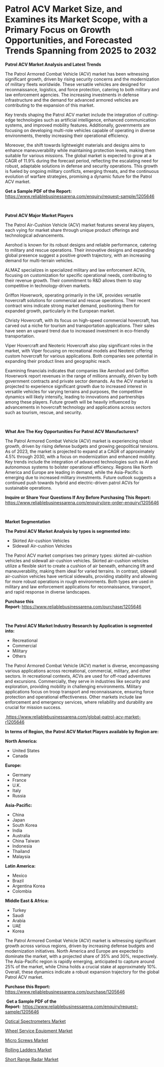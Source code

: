 <p><h1>Patrol ACV Market Size, and Examines its Market Scope, with a Primary Focus on Growth Opportunities, and Forecasted Trends Spanning from 2025 to 2032</h1></p><p><strong>Patrol ACV Market Analysis and Latest Trends</strong></p>
<p><p>The Patrol Armored Combat Vehicle (ACV) market has been witnessing significant growth, driven by rising security concerns and the modernization of military fleets worldwide. These versatile vehicles are designed for reconnaissance, logistics, and force protection, catering to both military and law enforcement agencies. The increasing investments in defense infrastructure and the demand for advanced armored vehicles are contributing to the expansion of this market.</p><p>Key trends shaping the Patrol ACV market include the integration of cutting-edge technologies such as artificial intelligence, enhanced communication systems, and improved mobility features. Additionally, governments are focusing on developing multi-role vehicles capable of operating in diverse environments, thereby increasing their operational efficiency. </p><p>Moreover, the shift towards lightweight materials and designs aims to enhance maneuverability while maintaining protection levels, making them suitable for various missions. The global market is expected to grow at a CAGR of 11.9% during the forecast period, reflecting the escalating need for robust, adaptable solutions in defense and security operations. This growth is fueled by ongoing military conflicts, emerging threats, and the continuous evolution of warfare strategies, promising a dynamic future for the Patrol ACV market.</p></p>
<p><strong>Get a Sample PDF of the Report:&nbsp;</strong> <a href="https://www.reliablebusinessarena.com/enquiry/request-sample/1205646?utm_campaign=3346&utm_medium=2&utm_source=Github&utm_content=ia&utm_term=26032025&utm_id=patrol-acv">https://www.reliablebusinessarena.com/enquiry/request-sample/1205646</a></p>
<p>&nbsp;</p>
<p><strong>Patrol ACV Major Market Players</strong></p>
<p><p>The Patrol Air-Cushion Vehicle (ACV) market features several key players, each vying for market share through unique product offerings and technological advancements.</p><p>Aerohod is known for its robust designs and reliable performance, catering to military and rescue operations. Their innovative designs and expanding global presence suggest a positive growth trajectory, with an increasing demand for multi-terrain vehicles.</p><p>ALMAZ specializes in specialized military and law enforcement ACVs, focusing on customization for specific operational needs, contributing to their revenue growth. Their commitment to R&D allows them to stay competitive in technology-driven markets.</p><p>Griffon Hoverwork, operating primarily in the UK, provides versatile hovercraft solutions for commercial and rescue operations. Their recent contract wins indicate strong market demand, positioning them for expanded growth, particularly in the European market.</p><p>Christy Hovercraft, with its focus on high-speed commercial hovercraft, has carved out a niche for tourism and transportation applications. Their sales have seen an upward trend due to increased investment in eco-friendly transportation.</p><p>Viper Hovercraft and Neoteric Hovercraft also play significant roles in the market, with Viper focusing on recreational models and Neoteric offering custom hovercraft for various applications. Both companies see potential in expanding their product lines and geographic reach.</p><p>Examining financials indicates that companies like Aerohod and Griffon Hoverwork report revenues in the range of millions annually, driven by both government contracts and private sector demands. As the ACV market is projected to experience significant growth due to increased interest in versatile vehicles for varying terrains and purposes, the competitive dynamics will likely intensify, leading to innovations and partnerships among these players. Future growth will be heavily influenced by advancements in hovercraft technology and applications across sectors such as tourism, rescue, and security.</p></p>
<p>&nbsp;</p>
<p><strong>What Are The Key Opportunities For Patrol ACV Manufacturers?</strong></p>
<p><p>The Patrol Armored Combat Vehicle (ACV) market is experiencing robust growth, driven by rising defense budgets and growing geopolitical tensions. As of 2023, the market is projected to expand at a CAGR of approximately 4.5% through 2030, with a focus on modernization and enhanced mobility. Key trends include the integration of advanced technologies such as AI and autonomous systems to bolster operational efficiency. Regions like North America and Europe are leading in demand, while the Asia-Pacific is emerging due to increased military investments. Future outlook suggests a continued push towards hybrid and electric-driven patrol ACVs for sustainable operations.</p></p>
<p><strong>Inquire or Share Your Questions If Any Before Purchasing This Report:</strong> <a href="https://www.reliablebusinessarena.com/enquiry/pre-order-enquiry/1205646?utm_campaign=3346&utm_medium=2&utm_source=Github&utm_content=ia&utm_term=26032025&utm_id=patrol-acv">https://www.reliablebusinessarena.com/enquiry/pre-order-enquiry/1205646</a></p>
<p>&nbsp;</p>
<p><strong>Market Segmentation</strong></p>
<p><strong>The Patrol ACV Market Analysis by types is segmented into:</strong></p>
<p><ul><li>Skirted Air-cushion Vehicles</li><li>Sidewall Air-cushion Vehicles</li></ul></p>
<p><p>The Patrol ACV market comprises two primary types: skirted air-cushion vehicles and sidewall air-cushion vehicles. Skirted air-cushion vehicles utilize a flexible skirt to create a cushion of air beneath, enhancing lift and maneuverability, making them ideal for varied terrains. In contrast, sidewall air-cushion vehicles have vertical sidewalls, providing stability and allowing for more robust operations in rough environments. Both types are used in military and law enforcement applications for reconnaissance, transport, and rapid response in diverse landscapes.</p></p>
<p><strong>Purchase this Report:&nbsp;</strong><a href="https://www.reliablebusinessarena.com/purchase/1205646?utm_campaign=3346&utm_medium=2&utm_source=Github&utm_content=ia&utm_term=26032025&utm_id=patrol-acv">https://www.reliablebusinessarena.com/purchase/1205646</a></p>
<p>&nbsp;</p>
<p><strong>The Patrol ACV Market Industry Research by Application is segmented into:</strong></p>
<p><ul><li>Recreational</li><li>Commercial</li><li>Military</li><li>Others</li></ul></p>
<p><p>The Patrol Armored Combat Vehicle (ACV) market is diverse, encompassing various applications across recreational, commercial, military, and other sectors. In recreational contexts, ACVs are used for off-road adventures and excursions. Commercially, they serve in industries like security and exploration, providing mobility in challenging environments. Military applications focus on troop transport and reconnaissance, ensuring force protection and operational effectiveness. Other markets include law enforcement and emergency services, where reliability and durability are crucial for mission success.</p></p>
<p><a href="https://www.reliablebusinessarena.com/global-patrol-acv-market-r1205646?utm_campaign=3346&utm_medium=2&utm_source=Github&utm_content=ia&utm_term=26032025&utm_id=patrol-acv">&nbsp;https://www.reliablebusinessarena.com/global-patrol-acv-market-r1205646</a></p>
<p><strong>In terms of Region, the Patrol ACV Market Players available by Region are:</strong></p>
<p>
    <p> <strong> North America: </strong>
        <ul>
            <li>United States</li>
            <li>Canada</li>
        </ul>
        </p> 
    <p> <strong> Europe: </strong>
        <ul>
            <li>Germany</li>
            <li>France</li>
            <li>U.K.</li>
            <li>Italy</li>
            <li>Russia</li>
        </ul>
        </p> 
    <p> <strong> Asia-Pacific: </strong>
        <ul>
            <li>China</li>
            <li>Japan</li>
            <li>South Korea</li>
            <li>India</li>
            <li>Australia</li>
            <li>China Taiwan</li>
            <li>Indonesia</li>
            <li>Thailand</li>
            <li>Malaysia</li>
        </ul>
        </p> 
    <p> <strong> Latin America: </strong>
        <ul>
            <li>Mexico</li>
            <li>Brazil</li>
            <li>Argentina Korea</li>
            <li>Colombia</li>
        </ul>
        </p> 
    <p> <strong> Middle East & Africa: </strong>
        <ul>
            <li>Turkey</li>
            <li>Saudi</li>
            <li>Arabia</li>
            <li>UAE</li>
            <li>Korea</li>
        </ul>
    </p>
    </p>
<p><p>The Patrol Armored Combat Vehicle (ACV) market is witnessing significant growth across various regions, driven by increasing defense budgets and modernization initiatives. North America and Europe are expected to dominate the market, with a projected share of 35% and 30%, respectively. The Asia-Pacific region is rapidly emerging, anticipated to capture around 25% of the market, while China holds a crucial stake at approximately 10%. Overall, these dynamics indicate a robust expansion trajectory for the global Patrol ACV market.</p></p>
<p><strong>Purchase this Report: </strong><a href="https://www.reliablebusinessarena.com/purchase/1205646?utm_campaign=3346&utm_medium=2&utm_source=Github&utm_content=ia&utm_term=26032025&utm_id=patrol-acv">https://www.reliablebusinessarena.com/purchase/1205646</a></p>
<p>&nbsp;<strong>Get a Sample PDF of the Report:&nbsp;&nbsp;</strong><a href="https://www.reliablebusinessarena.com/enquiry/request-sample/1205646?utm_campaign=3346&utm_medium=2&utm_source=Github&utm_content=ia&utm_term=26032025&utm_id=patrol-acv">https://www.reliablebusinessarena.com/enquiry/request-sample/1205646</a></p>
<p><strong></strong></p>
<p><p><a href="https://www.linkedin.com/pulse/projecting-optical-spectrometers-markets-future-thorough-o8xze?utm_campaign=3346&utm_medium=2&utm_source=Github&utm_content=ia&utm_term=26032025&utm_id=patrol-acv">Optical Spectrometers Market</a></p><p><a href="https://www.linkedin.com/pulse/wheel-service-equipment-market-growth-forecast-global-analysis-suppe?utm_campaign=3346&utm_medium=2&utm_source=Github&utm_content=ia&utm_term=26032025&utm_id=patrol-acv">Wheel Service Equipment Market</a></p><p><a href="https://www.linkedin.com/pulse/global-micro-screws-market-analysis-2025-2032-average-pricing-gcase?utm_campaign=3346&utm_medium=2&utm_source=Github&utm_content=ia&utm_term=26032025&utm_id=patrol-acv">Micro Screws Market</a></p><p><a href="https://www.linkedin.com/pulse/detailed-market-size-growth-rolling-ladders-sector-2025-2032-a66ie?utm_campaign=3346&utm_medium=2&utm_source=Github&utm_content=ia&utm_term=26032025&utm_id=patrol-acv">Rolling Ladders Market</a></p><p><a href="https://www.linkedin.com/pulse/short-range-radar-market-size-expanding-rapidly-annual-3th7e?utm_campaign=3346&utm_medium=2&utm_source=Github&utm_content=ia&utm_term=26032025&utm_id=patrol-acv">Short Range Radar Market</a></p></p>